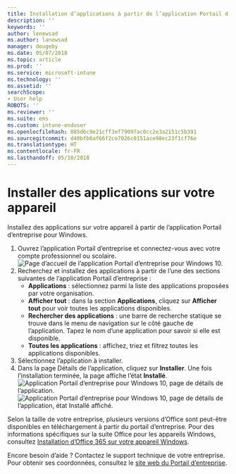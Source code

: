 ```yaml
---
title: Installation d’applications à partir de l’application Portail d’entreprise pour Windows
description: ''
keywords: ''
author: lenewsad
ms.author: lanewsad
manager: dougeby
ms.date: 05/07/2018
ms.topic: article
ms.prod: ''
ms.service: microsoft-intune
ms.technology: ''
ms.assetid: ''
searchScope:
- User help
ROBOTS: ''
ms.reviewer: ''
ms.suite: ems
ms.custom: intune-enduser
ms.openlocfilehash: 085d6c9e21cff3ef79097ac0cc2e3a2151c5b391
ms.sourcegitcommit: d40bfb6af66f2ce7026c0151ace98ec23f1cf76e
ms.translationtype: HT
ms.contentlocale: fr-FR
ms.lasthandoff: 05/10/2018
---
```

# <a name="install-apps-on-your-device"></a>Installer des applications sur votre appareil
Installez des applications sur votre appareil à partir de l’application Portail d’entreprise pour Windows.

1. Ouvrez l’application Portail d’entreprise et connectez-vous avec votre compte professionnel ou scolaire.
![Page d’accueil de l’application Portail d’entreprise pour Windows 10.](./media/RS1_AppDetailsPage_Installed_03.png)
2. Recherchez et installez des applications à partir de l’une des sections suivantes de l’application Portail d’entreprise :
    * **Applications** : sélectionnez parmi la liste des applications proposées par votre organisation. 
    * **Afficher tout** : dans la section **Applications**, cliquez sur **Afficher tout** pour voir toutes les applications disponibles.
    * **Rechercher des applications** : une barre de recherche statique se trouve dans le menu de navigation sur le côté gauche de l’application. Tapez le nom d’une application pour savoir si elle est disponible.
    * **Toutes les applications** : affichez, triez et filtrez toutes les applications disponibles.
3. Sélectionnez l’application à installer.
4. Dans la page Détails de l’application, cliquez sur **Installer**. Une fois l’installation terminée, la page affiche l’état **Installé**.
![Application Portail d’entreprise pour Windows 10, page de détails de l’application.](./media/RS1_AppDetailsPage_Installed_02.png)  
![Application Portail d’entreprise pour Windows 10, page de détails de l’application, état Installé affiché.](./media/RS1_AppDetailsPage_Installed_01.png)    

 Selon la taille de votre entreprise, plusieurs versions d’Office sont peut-être disponibles en téléchargement à partir du portail d’entreprise. Pour des informations spécifiques sur la suite Office pour les appareils Windows, consultez [Installation d’Office 365 sur votre appareil Windows](./install-office-windows.md).

Encore besoin d’aide ? Contactez le support technique de votre entreprise. Pour obtenir ses coordonnées, consultez le [site web du Portail d’entreprise](https://portal.manage.microsoft.com#HelpDeskDialog).
